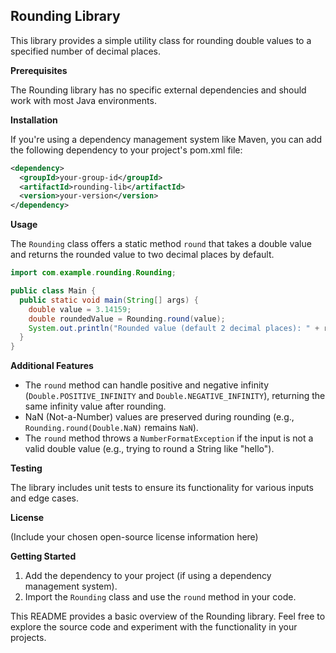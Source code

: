 ## Rounding Library

This library provides a simple utility class for rounding double values to a specified number of decimal places.

**Prerequisites**

The Rounding library has no specific external dependencies and should work with most Java environments. 

**Installation**

If you're using a dependency management system like Maven, you can add the following dependency to your project's pom.xml file:

```xml
<dependency>
  <groupId>your-group-id</groupId>
  <artifactId>rounding-lib</artifactId>
  <version>your-version</version>
</dependency>
```

**Usage**

The `Rounding` class offers a static method `round` that takes a double value and returns the rounded value to two decimal places by default.

```java
import com.example.rounding.Rounding;

public class Main {
  public static void main(String[] args) {
    double value = 3.14159;
    double roundedValue = Rounding.round(value);
    System.out.println("Rounded value (default 2 decimal places): " + roundedValue); // Output: Rounded value (default 2 decimal places): 3.14
  }
}
```

**Additional Features**

- The `round` method can handle positive and negative infinity (`Double.POSITIVE_INFINITY` and  `Double.NEGATIVE_INFINITY`), returning the same infinity value after rounding.
- NaN (Not-a-Number) values are preserved during rounding (e.g., `Rounding.round(Double.NaN)` remains `NaN`).
- The `round` method throws a `NumberFormatException` if the input is not a valid double value (e.g., trying to round a String like "hello").

**Testing**

The library includes unit tests to ensure its functionality for various inputs and edge cases.

**License**

(Include your chosen open-source license information here)

**Getting Started**

1. Add the dependency to your project (if using a dependency management system).
2. Import the `Rounding` class and use the `round` method in your code.

This README provides a basic overview of the Rounding library. Feel free to explore the source code and experiment with the functionality in your projects.
